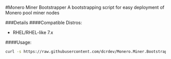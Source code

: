 #Monero Miner Bootstrapper
A bootstrapping script for easy deployment of Monero pool miner nodes

###Details
####Compatible Distros:
- RHEL/RHEL-like 7.x

####Usage:
```bash
curl -s https://raw.githubusercontent.com/dcrdev/Monero.Miner.Bootstrapper/master/bootstrap.sh | bash -s "41h7QyCBwVFU4mWxRjjDAC3yDvuA6rjxcJ2PhcEL6KTMfvDnxr2nzaw4LnfYhmJgCVQJJG6tPJJntGwRq77fcjcW2zh1rYg" "monerohash.com" "3333"
```